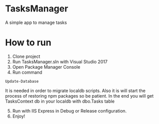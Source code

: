 # TasksManager

A simple app to manage tasks

# How to run

1. Clone project
2. Run TasksManager.sln with Visual Studio 2017
3. Open Package Manager Console
4. Run command
```
Update-Database
```
It is needed in order to migrate localdb scripts. Also it is will start the process of restoring npm packages so be patient.
In the end you will get TasksContext db in your localdb with dbo.Tasks table

5. Run with IIS Express in Debug or Release configuration.
6. Enjoy!
